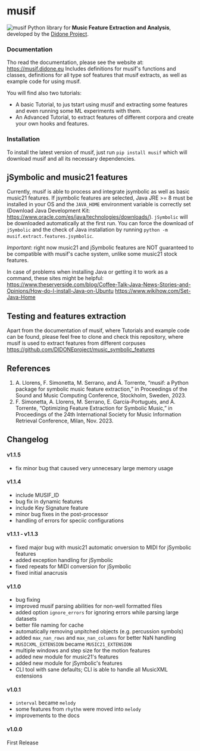 # musif
![musif](https://github.com/DIDONEproject/musif/assets/45066115/a7a5f6f4-57db-4fbb-8e98-91a63cf4eec8)
Python library for **Music Feature Extraction and Analysis**, developed by the [Didone Project](https://didone.eu/). 

### Documentation
Tho read the documentation, please see the website at: https://musif.didone.eu
Includes definitions for musif's functions and classes, definitions for all type sof features that musif extracts, as well as example code for using musif.

You will find also two tutorials:
- A basic Tutorial, to jus tstart using musif and extracting some features and even running some ML experiments with them.
- An Advanced Tutorial, to extract features of different corpora and create your own hooks and features.

### Installation
To install the latest version of musif, just run
`pip install musif`
which will download musif and all its necessary dependencies.

## jSymbolic and music21 features
Currently, musif is able to process and integrate jsymbolic as well as basic music21 features. If jsymbolic features are selected, Java JRE >= 8 must be installed in your OS and the `JAVA_HOME` environment variable is correctly set (Download Java Development Kit: https://www.oracle.com/es/java/technologies/downloads/). `jSymbolic` will be downloaded automatically at the first run. You can force the download of `jSymbolic` and the check of Java installation by running `python -m musif.extract.features.jsymbolic`.

*Important*: right now music21 and jSymbolic features are NOT guaranteed to be compatible with musif's cache system, unlike some music21 stock features. 
 
In case of problems when installing Java or getting it to work as a command, these sites might be helpful:
https://www.theserverside.com/blog/Coffee-Talk-Java-News-Stories-and-Opinions/How-do-I-install-Java-on-Ubuntu
https://www.wikihow.com/Set-Java-Home

## Testing and features extraction
Apart from the documentation of musif, where Tutorials and example code can be found, please feel free to clone and check this repository, where musif is used to extract features from different corpuses
https://github.com/DIDONEproject/music_symbolic_features

## References 

1. A. Llorens, F. Simonetta, M. Serrano, and Á. Torrente, “musif: a Python package for symbolic music feature extraction,” in Proceedings of the Sound and Music Computing Conference, Stockholm, Sweden, 2023.
2. F. Simonetta, A. Llorens, M. Serrano, E. García-Portugués, and Á. Torrente, “Optimizing Feature Extraction for Symbolic Music,” in Proceedings of the 24th International Society for Music Information Retrieval Conference, Milan, Nov. 2023.

## Changelog

#### v1.1.5
* fix minor bug that caused very unnecesary large memory usage

#### v1.1.4
* include MUSIF_ID
* bug fix in dynamic features
* include Key Signature feature
* minor bug fixes in the post-processor
* handling of errors for speciic configurations

#### v1.1.1 - v1.1.3
* fixed major bug with music21 automatic onversion to MIDI for jSymbolic features
* added exception handling for jSymbolic
* fixed repeats for MIDI conversion for jSymbolic
* fixed initial anacrusis

#### v1.1.0
* bug fixing
* improved musif parsing abilities for non-well formatted files
* added option `ignore_errors` for ignoring errors while parsing large datasets
* better file naming for cache
* automatically removing unpitched objects (e.g. percussion symbols)
* added `max_nan_rows` and `max_nan_columns` for better NaN handling
* `MUSICXML_EXTENSION` became `MUSIC21_EXTENSION`
* multiple windows and step size for the motion features
* added new module for music21's features
* added new module for jSymbolic's features
* CLI tool with sane defaults; CLI is able to handle all MusicXML extensions

#### v1.0.1
* `interval` became `melody`
* some features from `rhythm` were moved into `melody`
* improvements to the docs

#### v1.0.0
First Release
